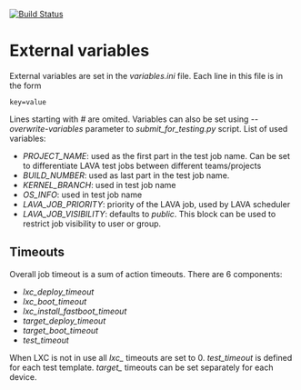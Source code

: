 [![Build Status](https://travis-ci.org/mwasilew/lava-test-plans.svg?branch=master)](https://travis-ci.org/mwasilew/lava-test-plans)

# External variables

External variables are set in the *variables.ini* file. Each line in this file
is in the form
```
key=value
```
Lines starting with *#* are omited. Variables can also be set using
*--overwrite-variables* parameter to *submit_for_testing.py* script. List of used
variables:

 * *PROJECT_NAME*: used as the first part in the test job name. Can be set to
   differentiate LAVA test jobs between different teams/projects
 * *BUILD_NUMBER*: used as last part in the test job name.
 * *KERNEL_BRANCH*: used in test job name
 * *OS_INFO*: used in test job name
 * *LAVA_JOB_PRIORITY*: priority of the LAVA job, used by LAVA scheduler
 * *LAVA_JOB_VISIBILITY*: defaults to *public*. This block can be used to restrict job visibility to user or group.

## Timeouts

Overall job timeout is a sum of action timeouts. There are 6 components:
 * *lxc_deploy_timeout*
 * *lxc_boot_timeout*
 * *lxc_install_fastboot_timeout*
 * *target_deploy_timeout*
 * *target_boot_timeout*
 * *test_timeout*

When LXC is not in use all *lxc_* timeouts are set to 0. *test_timeout* is defined for each test template. *target_* timeouts can be set separately for each device.

